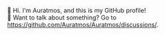 👋 Hi. I'm Auratmos, and this is my GitHub profile!\
💬 Want to talk about something? Go to https://github.com/Auratmos/Auratmos/discussions/.
